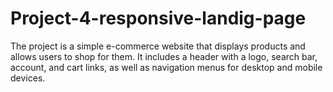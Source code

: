 # Project-4-responsive-landig-page

The project is a simple e-commerce website that displays products and allows users to shop for them.
It includes a header with a logo, search bar, account, and cart links, as well as navigation menus for desktop and mobile devices.
